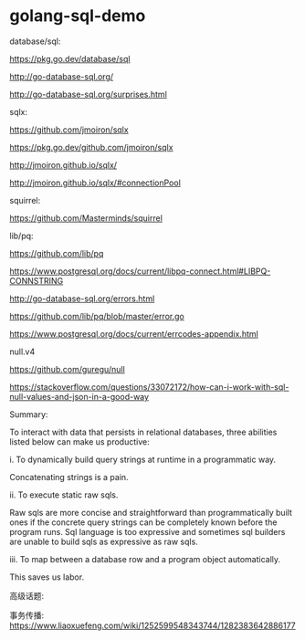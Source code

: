 # golang-sql-demo


database/sql:

https://pkg.go.dev/database/sql

http://go-database-sql.org/

http://go-database-sql.org/surprises.html


sqlx:

https://github.com/jmoiron/sqlx

https://pkg.go.dev/github.com/jmoiron/sqlx

http://jmoiron.github.io/sqlx/

http://jmoiron.github.io/sqlx/#connectionPool


squirrel:

https://github.com/Masterminds/squirrel


lib/pq:

https://github.com/lib/pq

https://www.postgresql.org/docs/current/libpq-connect.html#LIBPQ-CONNSTRING

http://go-database-sql.org/errors.html

https://github.com/lib/pq/blob/master/error.go

https://www.postgresql.org/docs/current/errcodes-appendix.html


null.v4

https://github.com/guregu/null

https://stackoverflow.com/questions/33072172/how-can-i-work-with-sql-null-values-and-json-in-a-good-way


Summary:

To interact with data that persists in relational databases, three abilities listed below can make us productive: 

i. To dynamically build query strings at runtime in a programmatic way. 

Concatenating strings is a pain. 

ii. To execute static raw sqls. 

Raw sqls are more concise and straightforward than programmatically built ones if the concrete query strings can be completely known before the program runs. 
Sql language is too expressive and sometimes sql builders are unable to build sqls as expressive as raw sqls. 

iii. To map between a database row and a program object automatically. 

This saves us labor.


高级话题:

事务传播: https://www.liaoxuefeng.com/wiki/1252599548343744/1282383642886177
